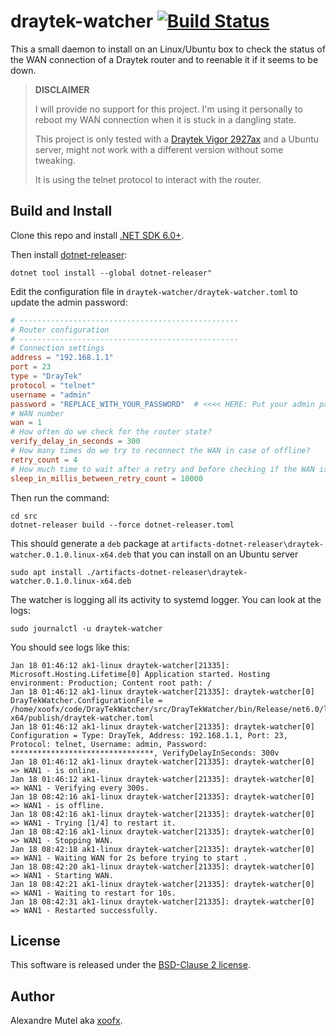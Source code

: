 # draytek-watcher  [![Build Status](https://github.com/xoofx/draytek-watcher/workflows/ci/badge.svg?branch=main)](https://github.com/xoofx/draytek-watcher/actions)

This a small daemon to install on an Linux/Ubuntu box to check the status of the WAN connection of a Draytek router and to reenable it if it seems to be down.

> **DISCLAIMER**
>
> I will provide no support for this project. I'm using it personally to reboot my WAN connection when it is stuck in a dangling state.
>
> This project is only tested with a [Draytek Vigor 2927ax](https://www.draytek.com/products/vigor2927/) and a Ubuntu server, might not work with a different version without some tweaking.
>
> It is using the telnet protocol to interact with the router.

## Build and Install

Clone this repo and install [.NET SDK 6.0+](https://dotnet.microsoft.com/en-us/download/dotnet/6.0).


Then install [dotnet-releaser](https://github.com/xoofx/dotnet-releaser):

```
dotnet tool install --global dotnet-releaser"
```

Edit the configuration file in `draytek-watcher/draytek-watcher.toml` to update the admin password:

```toml
# -------------------------------------------------
# Router configuration
# -------------------------------------------------
# Connection settings
address = "192.168.1.1"
port = 23
type = "DrayTek"
protocol = "telnet"
username = "admin"
password = "REPLACE_WITH_YOUR_PASSWORD"  # <<<< HERE: Put your admin password
# WAN number
wan = 1
# How often do we check for the router state?
verify_delay_in_seconds = 300
# How many times do we try to reconnect the WAN in case of offline?
retry_count = 4
# How much time to wait after a retry and before checking if the WAN is back online?
sleep_in_millis_between_retry_count = 10000
```

Then run the command:

```
cd src
dotnet-releaser build --force dotnet-releaser.toml
```

This should generate a `deb` package at `artifacts-dotnet-releaser\draytek-watcher.0.1.0.linux-x64.deb` that you can install on an Ubuntu server

```
sudo apt install ./artifacts-dotnet-releaser\draytek-watcher.0.1.0.linux-x64.deb
```

The watcher is logging all its activity to systemd logger. You can look at the logs:

```
sudo journalctl -u draytek-watcher
```

You should see logs like this:

```
Jan 18 01:46:12 ak1-linux draytek-watcher[21335]: Microsoft.Hosting.Lifetime[0] Application started. Hosting environment: Production; Content root path: /
Jan 18 01:46:12 ak1-linux draytek-watcher[21335]: draytek-watcher[0] DrayTekWatcher.ConfigurationFile = /home/xoofx/code/DrayTekWatcher/src/DrayTekWatcher/bin/Release/net6.0/linux-x64/publish/draytek-watcher.toml
Jan 18 01:46:12 ak1-linux draytek-watcher[21335]: draytek-watcher[0] Configuration = Type: DrayTek, Address: 192.168.1.1, Port: 23, Protocol: telnet, Username: admin, Password: ********************************, VerifyDelayInSeconds: 300v
Jan 18 01:46:12 ak1-linux draytek-watcher[21335]: draytek-watcher[0] => WAN1 - is online.
Jan 18 01:46:12 ak1-linux draytek-watcher[21335]: draytek-watcher[0] => WAN1 - Verifying every 300s.
Jan 18 08:42:16 ak1-linux draytek-watcher[21335]: draytek-watcher[0] => WAN1 - is offline.
Jan 18 08:42:16 ak1-linux draytek-watcher[21335]: draytek-watcher[0] => WAN1 - Trying [1/4] to restart it.
Jan 18 08:42:16 ak1-linux draytek-watcher[21335]: draytek-watcher[0] => WAN1 - Stopping WAN.
Jan 18 08:42:18 ak1-linux draytek-watcher[21335]: draytek-watcher[0] => WAN1 - Waiting WAN for 2s before trying to start .
Jan 18 08:42:20 ak1-linux draytek-watcher[21335]: draytek-watcher[0] => WAN1 - Starting WAN.
Jan 18 08:42:21 ak1-linux draytek-watcher[21335]: draytek-watcher[0] => WAN1 - Waiting to restart for 10s.
Jan 18 08:42:31 ak1-linux draytek-watcher[21335]: draytek-watcher[0] => WAN1 - Restarted successfully.
```

## License

This software is released under the [BSD-Clause 2 license](https://opensource.org/licenses/BSD-2-Clause). 

## Author

Alexandre Mutel aka [xoofx](http://xoofx.com).
